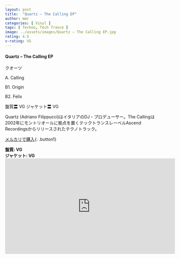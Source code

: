 ```yaml
---
layout: post
title:  "Quartz – The Calling EP"
author: mmr
categories: [ Vinyl ]
tags: [ Techno, Tech Trance ]
image: ../assets/images/Quartz – The Calling EP.jpg
rating: 4.5
v-rating: VG
---
```


#### Quartz – The Calling EP

クオーツ

A. Calling

B1. Origin

B2. Felix

盤質〓 VG
ジャケット〓 VG

Quartz (Adriano Filippucci)はイタリアのDJ・プロデューサー。The Callingは2002年にモントリオールに拠点を置くテックトランスレーベルAscend Recordingsからリリースされたテクノトラック。


[メルカリで購入](https://jp.mercari.com/item/m34400004897?afid=6142608987){: .button1}


<div class="mt-4 mb-4 d-flex align-items-center">
<strong class="mr-1">盤質: VG</strong>
</div>
<div class="mt-4 mb-4 d-flex align-items-center">
<strong class="mr-1">ジャケット: VG</strong>
</div>

<iframe width="560" height="315" src="https://www.youtube.com/embed/YA-NLVIyWhc?si=cOTTIL5R1NwqZPsp" title="YouTube video player" frameborder="0" allow="accelerometer; autoplay; clipboard-write; encrypted-media; gyroscope; picture-in-picture; web-share" referrerpolicy="strict-origin-when-cross-origin" allowfullscreen></iframe>